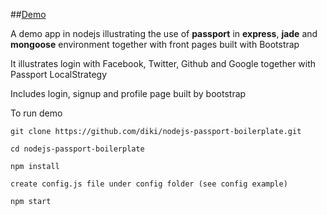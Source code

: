 ##[Demo](passport.diki.io)

A demo app in nodejs illustrating the use of **passport** in **express**, **jade** and **mongoose** environment
together with front pages built with Bootstrap

It illustrates login with Facebook, Twitter, Github and Google together with Passport LocalStrategy

Includes login, signup and profile page built by bootstrap

To run demo

    git clone https://github.com/diki/nodejs-passport-boilerplate.git

    cd nodejs-passport-boilerplate

    npm install

    create config.js file under config folder (see config example)
    
    npm start
